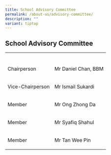 ```yaml
---
title: School Advisory Committee
permalink: /about-us/advisory-committee/
description: ""
variant: tiptap
---
```

<h2>School Advisory Committee</h2><table><tbody><tr><th rowspan="1" colspan="1"><p></p></th><th rowspan="1" colspan="1"><p></p></th></tr><tr><td rowspan="1" colspan="1"><p>Chairperson</p></td><td rowspan="1" colspan="1"><p>Mr Daniel Chan, BBM</p></td></tr><tr><td rowspan="1" colspan="1"><p>Vice-Chairperson</p></td><td rowspan="1" colspan="1"><p>Mr Ismail Sukardi</p></td></tr><tr><td rowspan="1" colspan="1"><p>Member</p></td><td rowspan="1" colspan="1"><p>Mr Ong Zhong Da</p></td></tr><tr><td rowspan="1" colspan="1"><p>Member</p></td><td rowspan="1" colspan="1"><p>Mr Syafiq Shahul</p></td></tr><tr><td rowspan="1" colspan="1"><p>Member</p></td><td rowspan="1" colspan="1"><p>Mr Tan Wee Pin</p></td></tr></tbody></table><p></p>